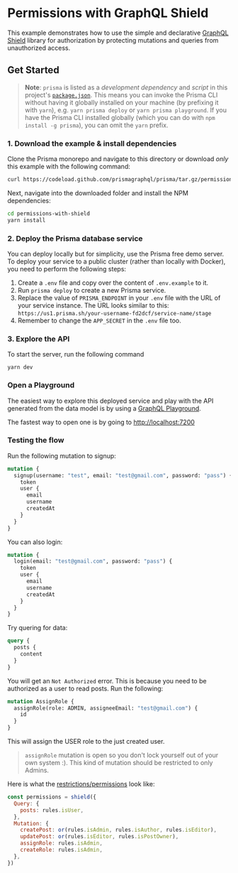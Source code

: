 # Permissions with GraphQL Shield

This example demonstrates how to use the simple and declarative [GraphQL Shield](https://github.com/maticzav/graphql-shield) library for authorization by protecting mutations and queries from unauthorized access.

## Get Started

> **Note**: `prisma` is listed as a _development dependency_ and _script_ in this project's [`package.json`](./package.json). This means you can invoke the Prisma CLI without having it globally installed on your machine (by prefixing it with `yarn`), e.g. `yarn prisma deploy` or `yarn prisma playground`. If you have the Prisma CLI installed globally (which you can do with `npm install -g prisma`), you can omit the `yarn` prefix.

### 1. Download the example & install dependencies

Clone the Prisma monorepo and navigate to this directory or download _only_ this example with the following command:

```sh
curl https://codeload.github.com/prismagraphql/prisma/tar.gz/permissions-with-shield | tar -xz --strip=2 prisma-master/examples/permissions-with-shield
```

Next, navigate into the downloaded folder and install the NPM dependencies:

```sh
cd permissions-with-shield
yarn install
```

### 2. Deploy the Prisma database service

You can deploy locally but for simplicity, use the Prisma free demo server. To deploy your service to a public cluster (rather than locally with Docker), you need to perform the following steps:

1.  Create a `.env` file and copy over the content of `.env.example` to it.
1.  Run `prisma deploy` to create a new Prisma service.
1.  Replace the value of `PRISMA_ENDPOINT` in your `.env` file with the URL of your service instance. The URL looks similar to this: `https://us1.prisma.sh/your-username-fd2dcf/service-name/stage`
1.  Remember to change the `APP_SECRET` in the `.env` file too.

### 3. Explore the API

To start the server, run the following command

```
yarn dev
```

### Open a Playground

The easiest way to explore this deployed service and play with the API generated from the data model is by using a [GraphQL Playground](https://github.com/graphcool/graphql-playground).

The fastest way to open one is by going to [http://localhost:7200](http://localhost:7200)

### Testing the flow

Run the following mutation to signup:

```graphql
mutation {
  signup(username: "test", email: "test@gmail.com", password: "pass") {
    token
    user {
      email
      username
      createdAt
    }
  }
}
```

You can also login:

```graphql
mutation {
  login(email: "test@gmail.com", password: "pass") {
    token
    user {
      email
      username
      createdAt
    }
  }
}
```

Try quering for data:

```graphql
query {
  posts {
    content
  }
}
```

You will get an `Not Authorized` error. This is because you need to be authorized as a user to read posts. Run the following:

```graphql
mutation AssignRole {
  assignRole(role: ADMIN, assigneeEmail: "test@gmail.com") {
    id
  }
}
```

This will assign the USER role to the just created user.

> `assignRole` mutation is open so you don't lock yourself out of your own system :). This kind of mutation should be restricted to only Admins.

Here is what the [restrictions/permissions](./src/permissions/index.js#L52-L62) look like:

```js
const permissions = shield({
  Query: {
    posts: rules.isUser,
  },
  Mutation: {
    createPost: or(rules.isAdmin, rules.isAuthor, rules.isEditor),
    updatePost: or(rules.isEditor, rules.isPostOwner),
    assignRole: rules.isAdmin,
    createRole: rules.isAdmin,
  },
})
```
